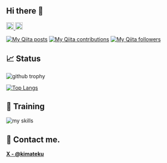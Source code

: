 ## Hi there 👋
  <a href="https://github.com/SuharaDaigo">
    <img height="20" src="https://komarev.com/ghpvc/?username=SuharaDaigo" />
  </a>
  <a href="https://github.com/SuharaDaigo">
    <img height="20" src="https://img.shields.io/github/followers/SuharaDaigo?label=follow&logo=github&style=flat" />
  </a>

  [![My Qiita posts](https://qiita-badge.apiapi.app/s/SuharaDaigo/posts.svg)](http://qiita.com/SuharaDaigo) 
  [![My Qiita contributions](https://qiita-badge.apiapi.app/s/SuharaDaigo/contributions.svg)](http://qiita.com/SuharaDaigo) 
  [![My Qiita followers](https://qiita-badge.apiapi.app/s/SuharaDaigo/followers.svg)](http://qiita.com/SuharaDaigo)
</p>

## 📈 Status
<img align="center" alt="github trophy" src="http://github-profile-summary-cards.vercel.app/api/cards/profile-details?username=SuharaDaigo&theme=tokyonight">


[![Top Langs](https://github-readme-stats.vercel.app/api/top-langs/?username=SuharaDaigo&theme=tokyonight)](https://github.com/SuharaDaigo)

## 🌱 Training
<img alt="my skills" src="https://skillicons.dev/icons?theme=dark&perline=8&i=neovim,vim,ansible,terraform,openstack,gcp,c,cpp,python,go,flutter,arduino,firebase,git,github,githubactions">


## 📨 Contact me.

**[X - @kimateku](https://x.com/kimateku)**
<!--
**SuharaDaigo/SuharaDaigo** is a ✨ _special_ ✨ repository because its `README.md` (this file) appears on your GitHub profile.

Here are some ideas to get you started:

- 🔭 I’m currently working on ...
- 🌱 I’m currently learning ...
- 👯 I’m looking to collaborate on ...
- 🤔 I’m looking for help with ...
- 💬 Ask me about ...
- 📫 How to reach me: ...
- 😄 Pronouns: ...
- ⚡ Fun fact: ...
-->
